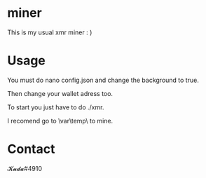 # miner
This is my usual xmr miner : )
# Usage
You must do nano config.json and change the background to true. 

Then change your wallet adress too. 

To start you just have to do ./xmr. 

I recomend go to \var\temp\ to mine. 
# Contact
𝓚𝓾𝓭𝓪#4910

